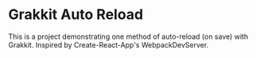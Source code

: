 # Grakkit Auto Reload

This is a project demonstrating one method of auto-reload (on save) with Grakkit. Inspired by Create-React-App's WebpackDevServer.